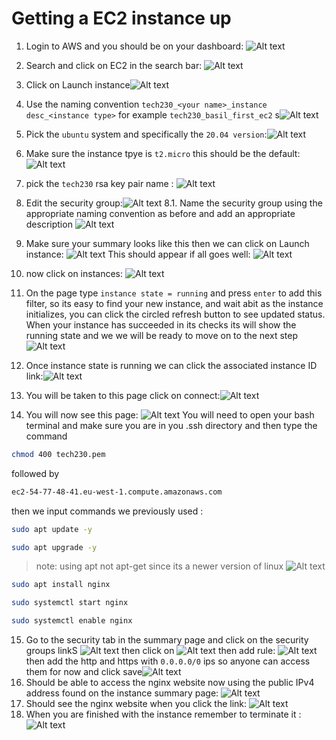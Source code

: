 # Getting a EC2 instance up

1. Login to AWS and you should be on your dashboard:
![Alt text](imgs2/dashboard.png)

2. Search and click on EC2 in the search bar:
![Alt text](imgs2/openec2.png)

3. Click on Launch instance![Alt text](imgs2/launchins.png)
4. Use the naming convention `tech230_<your name>_instance desc_<instance type>` for example `tech230_basil_first_ec2`
   s![Alt text](imgs2/name.png)
5. Pick the `ubuntu` system and specifically the `20.04 version`:![Alt text](imgs2/servertype.png)
6. Make sure the instance tpye is `t2.micro` this should be the default: ![Alt text](imgs2/micro.png)
7. pick the `tech230` rsa key pair name : ![Alt text](imgs2/tech230key.png)
8. Edit the security group:![Alt text](imgs2/editsec.png)
8.1. Name the security group using the appropriate naming convention as before and add an appropriate description ![Alt text](imgs2/secgroupnaming.png)


9. Make sure your summary looks like this then we can click on Launch instance: ![Alt text](imgs2/launch.png)
This should appear if all goes well: ![Alt text](imgs2/success.png)

10. now click on instances: ![Alt text](imgs2/instancesclick.png)
11. On the page type `instance state = running` and press `enter` to add this filter, so its easy to find your new instance, and wait abit as the instance initializes, you can click the circled refresh button to see updated status. When your instance has succeeded in its checks its will show the running state and we we will be ready to move on to the next step ![Alt text](imgs2/instancecheck.png)
12. Once instance state is running we can click the associated instance ID link:![Alt text](imgs2/idlink.png)
13. You will be taken to this page click on connect:![Alt text](imgs2/instancesummaryconnect.png)
14. You will now see this page: ![Alt text](imgs2/connect.png)
You will need to open your bash terminal and make sure you are in you .ssh directory and then type the command 
```bash
chmod 400 tech230.pem
```
followed by 
```bash
ec2-54-77-48-41.eu-west-1.compute.amazonaws.com
```
then we input commands we previously used :
```bash
sudo apt update -y
```

```bash
sudo apt upgrade -y
```
>note: using apt not apt-get since its a newer version of linux
![Alt text](imgs2/linux1.png)

```bash
sudo apt install nginx
```
```bash
sudo systemctl start nginx
```
```bash
sudo systemctl enable nginx
```
15. Go to the security tab in the summary page and click on the security groups linkS
![Alt text](imgs2/secgroupslink.png)
then click on
![Alt text](imgs2/editimbound.png)
then add rule:
![Alt text](imgs2/addrules.png)
then add the http and https with `0.0.0.0/0` ips so anyone can access them for now and click save![Alt text](imgs2/httpandsave.png)
16. Should be able to access the nginx website now using the public IPv4 address found on the instance summary page: ![Alt text](imgs2/ip.png)
17. Should see the nginx website when you click the link: ![Alt text](imgs2/nginx.png)
18. When you are finished with the instance remember to terminate it : ![Alt text](imgs2/terminateinst.png)